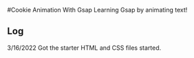 #Cookie Animation With Gsap
Learning Gsap by animating text! 


## Log

3/16/2022
Got the starter HTML and CSS files started. 





